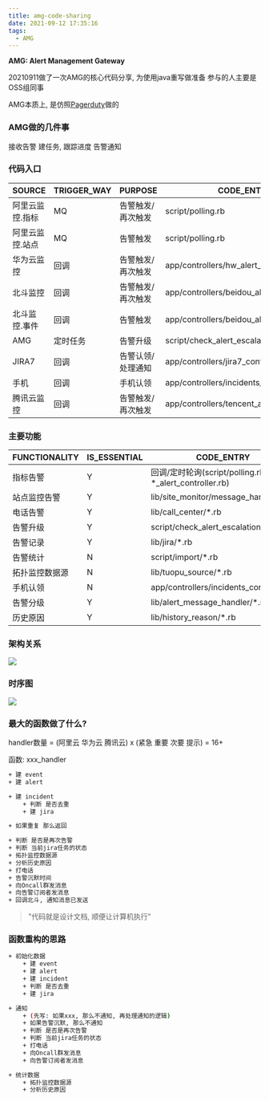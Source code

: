 ```yaml
---
title: amg-code-sharing
date: 2021-09-12 17:35:16
tags:
  - AMG
---
```


**AMG: Alert Management Gateway**

20210911做了一次AMG的核心代码分享, 为使用java重写做准备
参与的人主要是OSS组同事

AMG本质上, 是仿照[Pagerduty](https://www.pagerduty.com/)做的


### AMG做的几件事

接收告警
建任务, 跟踪进度
告警通知

### 代码入口

SOURCE            | TRIGGER_WAY | PURPOSE           | CODE_ENTRY
------------------|-------------|-------------------|---------------------------------------------
阿里云监控.指标   | MQ          | 告警触发/再次触发 | script/polling.rb
阿里云监控.站点   | MQ          | 告警触发          | script/polling.rb
华为云监控        | 回调        | 告警触发/再次触发 | app/controllers/hw_alert_controller.rb
北斗监控          | 回调        | 告警触发/再次触发 | app/controllers/beidou_alert_controller.rb
北斗监控.事件     | 回调        | 告警触发          | app/controllers/beidou_alert_controller.rb
AMG               | 定时任务    | 告警升级          | script/check_alert_escalations.rb
JIRA7             | 回调        | 告警认领/处理通知 | app/controllers/jira7_controller.rb
手机              | 回调        | 手机认领          | app/controllers/incidents_controller.rb
腾讯云监控        | 回调        | 告警触发/再次触发 | app/controllers/tencent_alert_controller.rb


### 主要功能

FUNCTIONALITY  | IS_ESSENTIAL  | CODE_ENTRY
---------------|---------------|-----------------------------------------------------------
指标告警       |       Y       | 回调/定时轮询(script/polling.rb, *\_alert_controller.rb)
站点监控告警   |       Y       | lib/site_monitor/message_handler.rb
电话告警       |       Y       | lib/call_center/*.rb
告警升级       |       Y       | script/check_alert_escalations.rb
告警记录       |       Y       | lib/jira/*.rb
告警统计       |       N       | script/import/*.rb
拓扑监控数据源 |       N       | lib/tuopu_source/*.rb
手机认领       |       N       | app/controllers/incidents_controller.rb
告警分级       |       Y       | lib/alert_message_handler/*.rb
历史原因       |       Y       | lib/history_reason/*.rb


### 架构关系

![](./AMG架构-V20210202.png)

### 时序图

![](./AMG时序图-V20210906.png)

### 最大的函数做了什么?

handler数量 = (阿里云 华为云 腾讯云) x (紧急 重要 次要 提示) = 16+

函数: xxx_handler

```bash
+ 建 event
+ 建 alert

+ 建 incident
    + 判断 是否去重
    + 建 jira

+ 如果重复 那么返回

+ 判断 是否是再次告警
+ 判断 当前jira任务的状态
+ 拓扑监控数据源
+ 分析历史原因
+ 打电话
+ 告警沉默时间
+ 向Oncall群发消息
+ 向告警订阅者发消息
+ 回调北斗, 通知消息已发送
```
> "代码就是设计文档, 顺便让计算机执行"

### 函数重构的思路

```bash
+ 初始化数据
    + 建 event
    + 建 alert
    + 建 incident
    + 判断 是否去重
    + 建 jira

+ 通知
    + (先写: 如果xxx, 那么不通知, 再处理通知的逻辑)
    + 如果告警沉默, 那么不通知
    + 判断 是否是再次告警
    + 判断 当前jira任务的状态
    + 打电话
    + 向Oncall群发消息
    + 向告警订阅者发消息

+ 统计数据
    + 拓扑监控数据源
    + 分析历史原因
```

